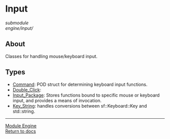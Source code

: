 # Input
*submodule*  
*engine/input/*

## About
Classes for handling mouse/keyboard input.

## Types
- [Command](command.md): POD struct for determining keyboard input functions.
- [Double_Click](double_click.md):
- [Input_Package](input_package.md): Stores functions bound to specific mouse or keyboard input, and provides a means of invocation.
- [Key_String](key_string.md): handles conversions between sf::Keyboard::Key and std::string.

---

[Module Engine](../engine.md)  
[Return to docs](../../docs.md)
